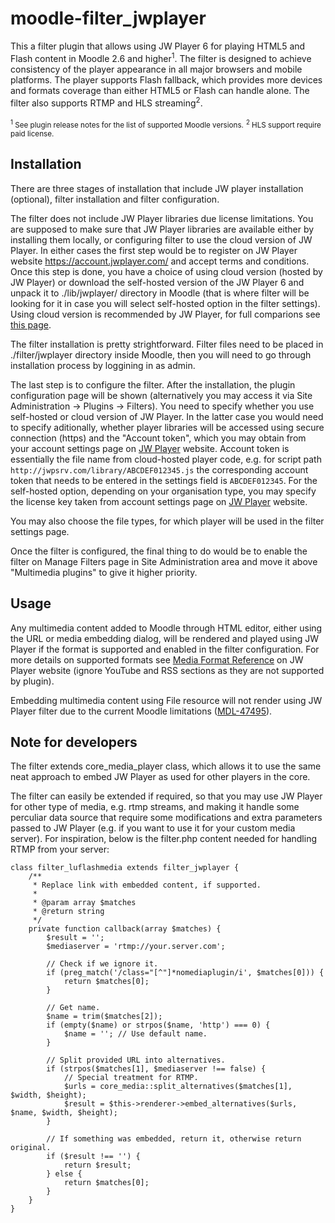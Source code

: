 moodle-filter_jwplayer
======================

This a filter plugin that allows using JW Player 6 for playing HTML5 and
Flash content in Moodle 2.6 and higher<sup>1</sup>. The filter is designed
to achieve consistency of the player appearance in all major browsers and
mobile platforms. The player supports Flash fallback, which provides more
devices and formats coverage than either HTML5 or Flash can handle alone.
The filter also supports RTMP and HLS streaming<sup>2</sup>.

<sub><sup>1</sup> See plugin release notes for the list of supported Moodle versions.</sub>
<sub><sup>2</sup> HLS support require paid license.</sub>

Installation
------------

There are three stages of installation that include JW player installation
(optional), filter installation and filter configuration.

The filter does not include JW Player libraries due license limitations. You
are supposed to make sure that JW Player libraries are available either by
installing them locally, or configuring filter to use the cloud version of JW
Player. In either cases the first step would be to register on JW Player
website https://account.jwplayer.com/ and accept terms and conditions. Once
this step is done, you have a choice of using cloud version (hosted by JW
Player) or download the self-hosted version of the JW Player 6 and unpack it to
./lib/jwplayer/ directory in Moodle (that is where filter will be looking for
it in case you will select self-hosted option in the filter settings). Using
cloud version is recommended by JW Player, for full comparions see [this
page](http://www.longtailvideo.com/support/jw-player/31770/cloud-hosted-vs-self-hosted-jw-player).

The filter installation is pretty strightforward. Filter files need to be
placed in ./filter/jwplayer directory inside Moodle, then you will need to go
through installation process by loggining in as admin.

The last step is to configure the filter. After the installation, the plugin
configuration page will be shown (alternatively you may access it via Site
Administration -> Plugins -> Filters). You need to specify whether you use
self-hosted or cloud version of JW Player. In the latter case you would need to
specify aditionally, whether player libraries will be accessed using secure
connection (https) and the "Account token", which you may obtain from your
account settings page on [JW Player](https://account.jwplayer.com/#/account)
website. Account token is essentially the file name from cloud-hosted player
code, e.g. for script path `http://jwpsrv.com/library/ABCDEF012345.js` the
corresponding account token that needs to be entered in the settings field is
`ABCDEF012345`. For the self-hosted option, depending on your organisation type,
you may specify the license key taken from account settings page on [JW Player](https://account.jwplayer.com/#/account) website. 

You may also choose the file types, for which player will be used in the filter settings page.

Once the filter is configured, the final thing to do would be to enable the
filter on Manage Filters  page in Site Administration area and move it above
"Multimedia plugins" to give it higher priority.

Usage
-----

Any multimedia content added to Moodle through HTML editor, either using
the URL or media embedding dialog, will be rendered and played using JW
Player if the format is supported and enabled in the filter configuration.
For more details on supported formats see [Media Format
Reference](http://support.jwplayer.com/customer/en/portal/articles/1403635-media-format-reference)
on JW Player website (ignore YouTube and RSS sections as they are not
supported by plugin).

Embedding multimedia content using File resource will not render using JW
Player filter due to the current Moodle limitations
([MDL-47495](https://tracker.moodle.org/browse/MDL-47495)).

Note for developers
-------------------

The filter extends core_media_player class, which allows it to use the same neat
approach to embed JW Player as used for other players in the core.

The filter can easily be extended if required, so that you may use JW Player
for other type of media, e.g. rtmp streams, and making it handle some perculiar
data source that require some modifications and extra parameters passed to JW
Player (e.g. if you want to use it for your custom media server). For
inspiration, below is the filter.php content needed for handling RTMP from your
server:
```
class filter_luflashmedia extends filter_jwplayer {
    /**
     * Replace link with embedded content, if supported.
     *
     * @param array $matches
     * @return string
     */
    private function callback(array $matches) {
        $result = '';
        $mediaserver = 'rtmp://your.server.com';

        // Check if we ignore it.
        if (preg_match('/class="[^"]*nomediaplugin/i', $matches[0])) {
            return $matches[0];
        }

        // Get name.
        $name = trim($matches[2]);
        if (empty($name) or strpos($name, 'http') === 0) {
            $name = ''; // Use default name.
        }

        // Split provided URL into alternatives.
        if (strpos($matches[1], $mediaserver !== false) {
            // Special treatment for RTMP.
            $urls = core_media::split_alternatives($matches[1], $width, $height);
            $result = $this->renderer->embed_alternatives($urls, $name, $width, $height);
        }

        // If something was embedded, return it, otherwise return original.
        if ($result !== '') {
            return $result;
        } else {
            return $matches[0];
        }
    }
}
```

